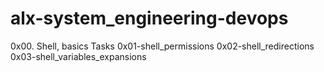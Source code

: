 # alx-system_engineering-devops
0x00. Shell, basics Tasks
0x01-shell_permissions
0x02-shell_redirections
0x03-shell_variables_expansions
